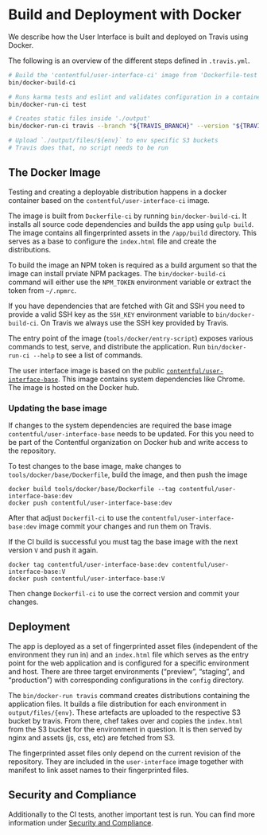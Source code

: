 Build and Deployment with Docker
================================

We describe how the User Interface is built and deployed on Travis using Docker.

The following is an overview of the different steps defined in `.travis.yml`.

~~~bash
# Build the 'contentful/user-interface-ci' image from 'Dockerfile-test'.
bin/docker-build-ci

# Runs karma tests and eslint and validates configuration in a container
bin/docker-run-ci test

# Creates static files inside './output'
bin/docker-run-ci travis --branch "${TRAVIS_BRANCH}" --version "${TRAVIS_COMMIT}" --pr "${TRAVIS_PULL_REQUEST}"

# Upload `./output/files/${env}` to env specific S3 buckets
# Travis does that, no script needs to be run
~~~

The Docker Image
----------------

Testing and creating a deployable distribution happens in a docker container
based on the `contentful/user-interface-ci` image.

The image is built from `Dockerfile-ci` by running `bin/docker-build-ci`. It
installs all source code dependencies and builds the app using `gulp build`. The
image contains all fingerprinted assets in the `/app/build` directory. This
serves as a base to configure the `index.html` file and create the
distributions.

To build the image an NPM token is required as a build argument so that the
image can install prviate NPM packages. The `bin/docker-build-ci` command will
either use the `NPM_TOKEN` environment variable or extract the token from
`~/.npmrc`.

If you have dependencies that are fetched with Git and SSH you need to provide a
valid SSH key as the `SSH_KEY` environment variable to `bin/docker-build-ci`. On
Travis we always use the SSH key provided by Travis.

The entry point of the image (`tools/docker/entry-script`) exposes various
commands to test, serve, and distribute the application. Run `bin/docker-run-ci
--help` to see a list of commands.

The user interface image is based on the public
[`contentful/user-interface-base`][cf-ui-base-image]. This image contains system
dependencies like Chrome. The image is hosted on the Docker hub.

[cf-ui-base-image]: https://hub.docker.com/r/contentful/user-interface-base

### Updating the base image
If changes to the system dependencies are required the base image
`contentful/user-interface-base` needs to be updated. For this you need to be
part of the Contentful organization on Docker hub and write access to the
repository.

To test changes to the base image, make changes to
`tools/docker/base/Dockerfile`, build the image, and then push the image

~~~
docker build tools/docker/base/Dockerfile --tag contentful/user-interface-base:dev
docker push contentful/user-interface-base:dev
~~~

After that adjust `Dockerfil-ci` to use the `contentful/user-interface-base:dev`
image commit your changes and run them on Travis.

If the CI build is successful you must tag the base image with the next version
`V` and push it again.

~~~
docker tag contentful/user-interface-base:dev contentful/user-interface-base:V
docker push contentful/user-interface-base:V
~~~

Then change `Dockerfil-ci` to use the correct version and commit your changes.


Deployment
----------

The app is deployed as a set of fingerprinted asset files (independent of the
environment they run in) and an `index.html` file which serves as the entry
point for the web application and is configured for a specific environment and
host. There are three target environments (“preview”, “staging”, and
“production”) with corresponding configurations in the `config` directory.

The `bin/docker-run travis` command creates distributions containing the
application files. It builds a file distribution for each environment in
`output/files/{env}`. These artefacts are uploaded to the respective S3
bucket by travis. From there, chef takes over and copies the `index.html`
from the S3 bucket for the environment in question. It is then served
by nginx and assets (js, css, etc) are fetched from S3.

The fingerprinted asset files only depend on the current revision of the
repository. They are included in the `user-interface` image together with
manifest to link asset names to their fingerprinted files.

Security and Compliance
-----------------------
Additionally to the CI tests, another important test is run. You can find more information under [Security and Compliance](../guides/security_and_compliance.md).